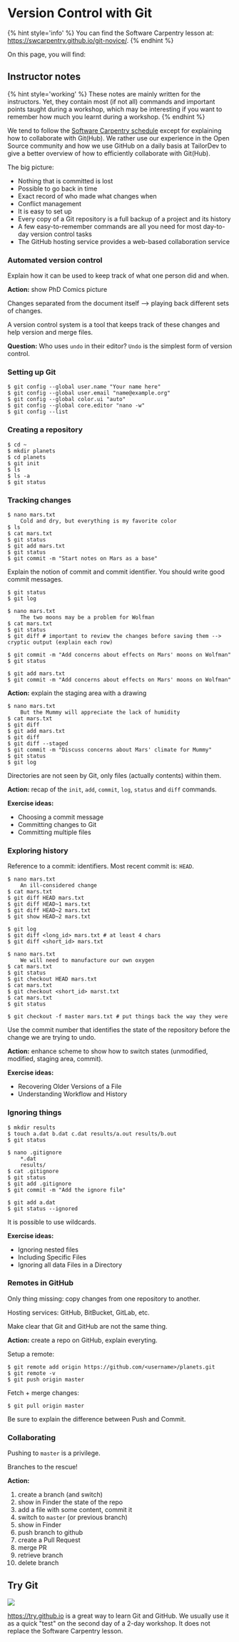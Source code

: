 # Version Control with Git

{% hint style='info' %}
You can find the Software Carpentry lesson at: https://swcarpentry.github.io/git-novice/.
{% endhint %}

On this page, you will find:

<!-- toc -->

## Instructor notes

{% hint style='working' %}
These notes are mainly written for the instructors. Yet, they contain most (if not all) commands and important points taught during a workshop, which may be interesting if you want to remember how much you learnt during a workshop.
{% endhint %}

We tend to follow the [Software Carpentry schedule](https://swcarpentry.github.io/git-novice/) except for explaining how to collaborate with Git(Hub). We rather use our experience in the Open Source community and how we use GitHub on a daily basis at TailorDev to give a better overview of how to efficiently collaborate with Git(Hub).

The big picture:

- Nothing that is committed is lost
- Possible to go back in time
- Exact record of who made what changes when
- Conflict management
- It is easy to set up
- Every copy of a Git repository is a full backup of a project and its history
- A few easy-to-remember commands are all you need for most day-to-day version control tasks
- The GitHub hosting service provides a web-based collaboration service

### Automated version control

Explain how it can be used to keep track of what one person did and when.

**Action:** show PhD Comics picture

Changes separated from the document itself --> playing back different sets of changes.

A version control system is a tool that keeps track of these changes and help version and merge files.

**Question:** Who uses `undo` in their editor? `Undo` is the simplest form of version control.

### Setting up Git

```
$ git config --global user.name "Your name here"
$ git config --global user.email "name@example.org"
$ git config --global color.ui "auto"
$ git config --global core.editor "nano -w"
$ git config --list
```

### Creating a repository

```
$ cd ~
$ mkdir planets
$ cd planets
$ git init
$ ls
$ ls -a
$ git status
```

### Tracking changes

```
$ nano mars.txt
	Cold and dry, but everything is my favorite color
$ ls
$ cat mars.txt
$ git status
$ git add mars.txt
$ git status
$ git commit -m "Start notes on Mars as a base"
```

Explain the notion of commit and commit identifier.
You should write good commit messages.

```
$ git status
$ git log
```

```
$ nano mars.txt
	The two moons may be a problem for Wolfman
$ cat mars.txt
$ git status
$ git diff # important to review the changes before saving them --> cryptic output (explain each row)
```

```
$ git commit -m "Add concerns about effects on Mars' moons on Wolfman"
$ git status
```

```
$ git add mars.txt
$ git commit -m "Add concerns about effects on Mars' moons on Wolfman"
```

**Action:** explain the staging area with a drawing

```
$ nano mars.txt
	But the Mummy will appreciate the lack of humidity
$ cat mars.txt
$ git diff
$ git add mars.txt
$ git diff
$ git diff --staged
$ git commit -m "Discuss concerns about Mars' climate for Mummy"
$ git status
$ git log
```

Directories are not seen by Git, only files (actually contents) within them.

**Action:** recap of the `init`, `add`, `commit`, `log`, `status` and `diff` commands.

**Exercise ideas:**

- Choosing a commit message
- Committing changes to Git
- Committing multiple files

### Exploring history

Reference to a commit: identifiers.
Most recent commit is: `HEAD`.

```
$ nano mars.txt
	An ill-considered change
$ cat mars.txt
$ git diff HEAD mars.txt
$ git diff HEAD~1 mars.txt
$ git diff HEAD~2 mars.txt
$ git show HEAD~2 mars.txt
```

```
$ git log
$ git diff <long_id> mars.txt # at least 4 chars
$ git diff <short_id> mars.txt
```

```
$ nano mars.txt
	We will need to manufacture our own oxygen
$ cat mars.txt
$ git status
$ git checkout HEAD mars.txt
$ cat mars.txt
$ git checkout <short_id> marst.txt
$ cat mars.txt
$ git status
```
```
$ git checkout -f master mars.txt # put things back the way they were
```
Use the commit number that identifies the state of the repository before the change we are trying to undo.

**Action:** enhance scheme to show how to switch states (unmodified, modified, staging area, commit).

**Exercise ideas:**

- Recovering Older Versions of a File
- Understanding Workflow and History

### Ignoring things

```
$ mkdir results
$ touch a.dat b.dat c.dat results/a.out results/b.out
$ git status
```

```
$ nano .gitignore
	*.dat
	results/
$ cat .gitignore
$ git status
$ git add .gitignore
$ git commit -m "Add the ignore file"
```

```
$ git add a.dat
$ git status --ignored
```

It is possible to use wildcards.

**Exercise ideas:**

- Ignoring nested files
- Including Specific Files
- Ignoring all data Files in a Directory

### Remotes in GitHub

Only thing missing: copy changes from one repository to another.

Hosting services: GitHub, BitBucket, GitLab, etc.

Make clear that Git and GitHub are not the same thing.

**Action:** create a repo on GitHub, explain everyting.

Setup a remote:

```
$ git remote add origin https://github.com/<username>/planets.git
$ git remote -v
$ git push origin master
```

Fetch + merge changes:

```
$ git pull origin master
```

Be sure to explain the difference between Push and Commit.

### Collaborating

Pushing to `master` is a privilege.

Branches to the rescue!

**Action:**

1. create a branch (and switch)
2. show in Finder the state of the repo
3. add a file with some content, commit it
4. switch to `master` (or previous branch)
5. show in Finder
6. push branch to github
7. create a Pull Request
8. merge PR
9. retrieve branch
10. delete branch


## Try Git

![](/software-carpentry/assets/trygit.png)

https://try.github.io is a great way to learn Git and GitHub. We usually use it as a quick "test" on the second day of a 2-day workshop. It does not replace the Software Carpentry lesson.